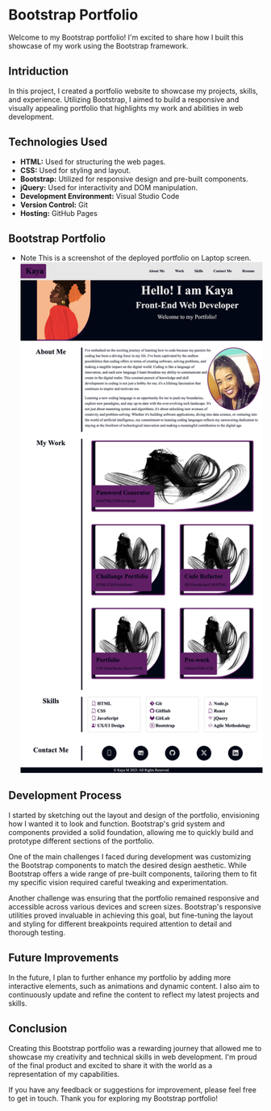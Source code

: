 # Bootstrap Portfolio

Welcome to my Bootstrap portfolio! I'm excited to share how I built this showcase of my work using the Bootstrap framework.


## Intriduction

In this project, I created a portfolio website to showcase my projects, skills, and experience. Utilizing Bootstrap, I aimed to build a responsive and visually appealing portfolio that highlights my work and abilities in web development.

## Technologies Used

- **HTML:** Used for structuring the web pages.
- **CSS:** Used for styling and layout.
- **Bootstrap:** Utilized for responsive design and pre-built components.
- **jQuery:** Used for interactivity and DOM manipulation.
- **Development Environment:** Visual Studio Code
- **Version Control:** Git
- **Hosting:** GitHub Pages

## Bootstrap Portfolio
* Note This is a screenshot of the deployed portfolio on Laptop screen.
![Alt text](<images/bootstap screenshot.png>)


## Development Process

I started by sketching out the layout and design of the portfolio, envisioning how I wanted it to look and function. Bootstrap's grid system and components provided a solid foundation, allowing me to quickly build and prototype different sections of the portfolio.

One of the main challenges I faced during development was customizing the Bootstrap components to match the desired design aesthetic. While Bootstrap offers a wide range of pre-built components, tailoring them to fit my specific vision required careful tweaking and experimentation.

Another challenge was ensuring that the portfolio remained responsive and accessible across various devices and screen sizes. Bootstrap's responsive utilities proved invaluable in achieving this goal, but fine-tuning the layout and styling for different breakpoints required attention to detail and thorough testing.

## Future Improvements

In the future, I plan to further enhance my portfolio by adding more interactive elements, such as animations and dynamic content. I also aim to continuously update and refine the content to reflect my latest projects and skills.

## Conclusion

Creating this Bootstrap portfolio was a rewarding journey that allowed me to showcase my creativity and technical skills in web development. I'm proud of the final product and excited to share it with the world as a representation of my capabilities.

If you have any feedback or suggestions for improvement, please feel free to get in touch. Thank you for exploring my Bootstrap portfolio!
